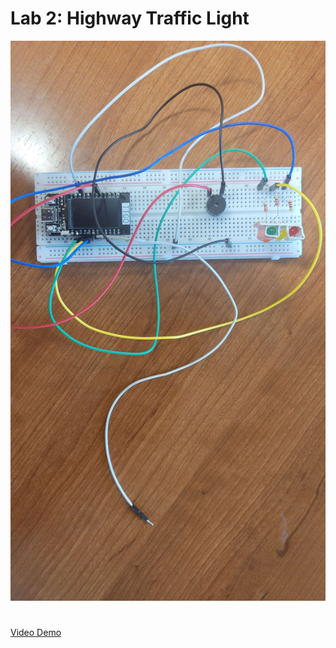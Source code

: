 # Lab 2: Highway Traffic Light

![alt text](./20250317_163931.jpg)

#

[Video Demo](https://youtu.be/6f5WV_eSiZQ)
